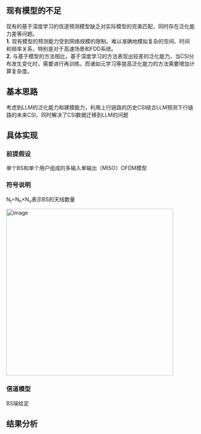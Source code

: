 ## 现有模型的不足  
现有的基于深度学习的信道预测模型缺乏对实际模型的完美匹配，同时存在泛化能力差等问题。  
**1.** 现有模型的预测能力受到网络规模的限制。难以准确地模拟复杂的空间、时间和频率关系，特别是对于高速场景和FDD系统。  
**2.** 与基于模型的方法相比，基于深度学习的方法表现出较差的泛化能力，当CSI分布发生变化时，需要进行再训练。而诸如元学习等提高泛化能力的方法需要增加计算复杂度。
## 基本思路
考虑到LLM的泛化能力和建模能力，利用上行链路的历史CSI结合LLM预测下行链路的未来CSI，同时解决了CSI数据迁移到LLM的问题
## 具体实现
### 前提假设
单个BS和单个用户组成的多输入单输出（MISO）OFDM模型
### 符号说明
N<sub>t</sub>=N<sub>h</sub>×N<sub>v</sub>表示BS的天线数量  

<img width="446" alt="image" src="https://github.com/user-attachments/assets/a09ae541-100b-4548-94d1-4cb8cab72073">

### 信道模型
BS端给定
## 结果分析
